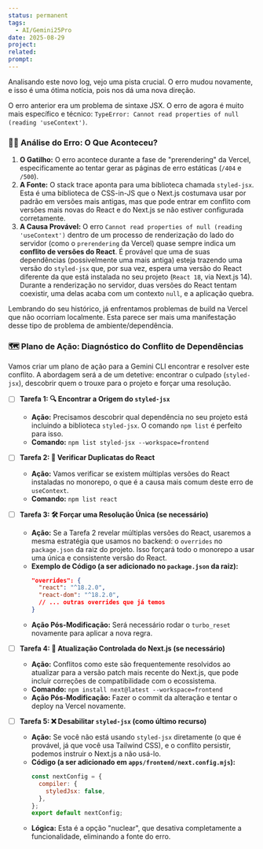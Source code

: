 ```yaml
---
status: permanent
tags:
  - AI/Gemini25Pro
date: 2025-08-29
project: 
related: 
prompt:
---
```

Analisando este novo log, vejo uma pista crucial. O erro mudou novamente, e isso é uma ótima notícia, pois nos dá uma nova direção.

O erro anterior era um problema de sintaxe JSX. O erro de agora é muito mais específico e técnico: `TypeError: Cannot read properties of null (reading 'useContext')`.

### 🕵️‍♂️ **Análise do Erro: O Que Aconteceu?**

1.  **O Gatilho:** O erro acontece durante a fase de "prerendering" da Vercel, especificamente ao tentar gerar as páginas de erro estáticas (`/404` e `/500`).
2.  **A Fonte:** O stack trace aponta para uma biblioteca chamada `styled-jsx`. Esta é uma biblioteca de CSS-in-JS que o Next.js costumava usar por padrão em versões mais antigas, mas que pode entrar em conflito com versões mais novas do React e do Next.js se não estiver configurada corretamente.
3.  **A Causa Provável:** O erro `Cannot read properties of null (reading 'useContext')` dentro de um processo de renderização do lado do servidor (como o `prerendering` da Vercel) quase sempre indica um **conflito de versões do React**. É provável que uma de suas dependências (possivelmente uma mais antiga) esteja trazendo uma versão do `styled-jsx` que, por sua vez, espera uma versão do React diferente da que está instalada no seu projeto (`React 18`, via Next.js 14). Durante a renderização no servidor, duas versões do React tentam coexistir, uma delas acaba com um contexto `null`, e a aplicação quebra.

Lembrando do seu histórico, já enfrentamos problemas de build na Vercel que não ocorriam localmente. Esta parece ser mais uma manifestação desse tipo de problema de ambiente/dependência.

### 🗺️ **Plano de Ação: Diagnóstico do Conflito de Dependências**

Vamos criar um plano de ação para a Gemini CLI encontrar e resolver este conflito. A abordagem será a de um detetive: encontrar o culpado (`styled-jsx`), descobrir quem o trouxe para o projeto e forçar uma resolução.

  * [ ] **Tarefa 1: 🔍 Encontrar a Origem do `styled-jsx`**

      * **Ação:** Precisamos descobrir qual dependência no seu projeto está incluindo a biblioteca `styled-jsx`. O comando `npm list` é perfeito para isso.
      * **Comando:** `npm list styled-jsx --workspace=frontend`

  * [ ] **Tarefa 2: 🔬 Verificar Duplicatas do React**

      * **Ação:** Vamos verificar se existem múltiplas versões do React instaladas no monorepo, o que é a causa mais comum deste erro de `useContext`.
      * **Comando:** `npm list react`

  * [ ] **Tarefa 3: 🛠️ Forçar uma Resolução Única (se necessário)**

      * **Ação:** Se a Tarefa 2 revelar múltiplas versões do React, usaremos a mesma estratégia que usamos no backend: o `overrides` no `package.json` da raiz do projeto. Isso forçará todo o monorepo a usar uma única e consistente versão do React.
      * **Exemplo de Código (a ser adicionado no `package.json` da raiz):**
        ```json
        "overrides": {
          "react": "^18.2.0",
          "react-dom": "^18.2.0",
          // ... outras overrides que já temos
        }
        ```
      * **Ação Pós-Modificação:** Será necessário rodar o `turbo_reset` novamente para aplicar a nova regra.

  * [ ] **Tarefa 4: 🚀 Atualização Controlada do Next.js (se necessário)**

      * **Ação:** Conflitos como este são frequentemente resolvidos ao atualizar para a versão patch mais recente do Next.js, que pode incluir correções de compatibilidade com o ecossistema.
      * **Comando:** `npm install next@latest --workspace=frontend`
      * **Ação Pós-Modificação:** Fazer o commit da alteração e tentar o deploy na Vercel novamente.

  * [ ] **Tarefa 5: ❌ Desabilitar `styled-jsx` (como último recurso)**

      * **Ação:** Se você não está usando `styled-jsx` diretamente (o que é provável, já que você usa Tailwind CSS), e o conflito persistir, podemos instruir o Next.js a não usá-lo.
      * **Código (a ser adicionado em `apps/frontend/next.config.mjs`):**
        ```js
        const nextConfig = {
          compiler: {
            styledJsx: false,
          },
        };
        export default nextConfig;
        ```
      * **Lógica:** Esta é a opção "nuclear", que desativa completamente a funcionalidade, eliminando a fonte do erro.
